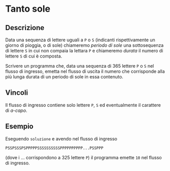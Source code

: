 Tanto sole
==========

Descrizione
-----------

Data una sequenza di lettere uguali a `P` o `S` (indicanti rispettivamente un
giorno di pioggia, o di sole) chiameremo *periodo di sole* una sottosequenza di
lettere `S` in cui non compaia la lettara `P` e chiameremo *durata* il numero di
lettere `S` di cui è composta.

Scrivere un programma che, data una sequenza di 365 lettere `P` o `S` nel flusso
di ingresso, emetta nel flusso di uscita il numero che corrisponde alla più
lunga durata di un periodo di sole in essa contenuto.


Vincoli
-------

Il flusso di ingresso contiene solo lettere `P`, `S` ed eventualmente il
carattere di *a-capo*.


Esempio
-------

Eseguendo `soluzione` e avendo nel flusso di ingresso

    PSSPSSSPSPPPPPSSSSSSSSSSPPPPPPPPPP...PSSPPP

(dove i ... corrispondono a 325 lettere `P`) il programma emette `10` nel flusso
di ingresso.
